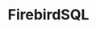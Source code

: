---
logohandle: firebirdsql
sort: firebirdsql
title: FirebirdSQL
twitter: https://x.com/share
website: https://firebirdsql.org/
wikipedia: https://en.wikipedia.org/wiki/Firebird_(database_server)
---